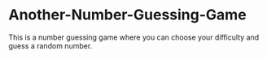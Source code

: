 # Another-Number-Guessing-Game
This is a number guessing game where you can choose your difficulty and guess a random number.
